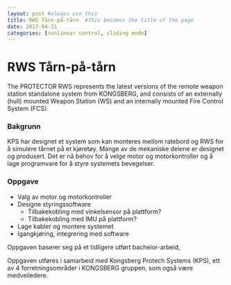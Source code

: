 ```yaml
---
layout: post #always use this
title: RWS Tårn-på-tårn  #This becomes the title of the page
date: 2017-04-21
categories: [nonlinear control, sliding mode]
---
```

# RWS Tårn-på-tårn

The PROTECTOR RWS represents the latest versions of the remote weapon station standalone system from KONGSBERG, and consists of an externally (hull) mounted Weapon Station (WS) and an internally mounted Fire Control System (FCS).

### Bakgrunn
KPS har designet et system som kan monteres mellom ratebord og RWS for å simulere tårnet på et kjøretøy. Mange av de mekaniske delene er designet og produsert. Det er nå behov for å velge motor og motorkontroller og å lage programvare for å styre systemets bevegelser.

### Oppgave
* Valg av motor og motorkontroller
* Designe styringssoftware
  * Tilbakekobling med vinkelsensor på plattform?
  * Tilbakekobling med IMU på plattform?
* Lage kabler og montere systemet
* Igangkjøring, integrering med software

Oppgaven baserer seg på et tidligere utført bachelor-arbeid, 

Oppgaven utføres i samarbeid med Kongsberg Protech Systems (KPS), ett av 4 forretningsområder i KONGSBERG gruppen, som også være medveiledere.
